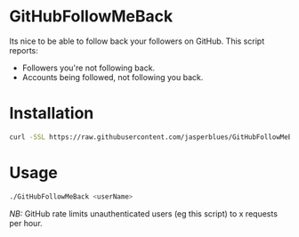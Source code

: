 # GitHubFollowMeBack

Its nice to be able to follow back your followers on GitHub. This script reports: 

- Followers you're not following back. 
- Accounts being followed, not following you back. 

# Installation

```sh
curl -SSL https://raw.githubusercontent.com/jasperblues/GitHubFollowMeBack/master/GitHubFollowMeBack > GitHubFollowMeBack.swift && chmod +x ./GitHubFollowMeBack
```

# Usage
```sh
./GitHubFollowMeBack <userName>
```

*NB:* GitHub rate limits unauthenticated users (eg this script) to x requests per hour. 


